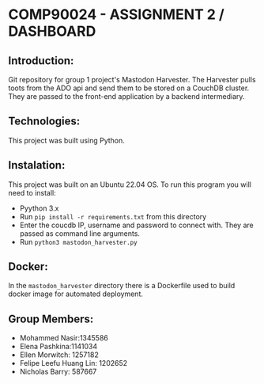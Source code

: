 # COMP90024 - ASSIGNMENT 2 / DASHBOARD

## Introduction:
Git repository for group 1 project's Mastodon Harvester. The Harvester pulls toots from the ADO api and send them to be stored on a CouchDB cluster. They are passed to the front-end application by a backend intermediary.

## Technologies:
This project was built using Python.


## Instalation: 
This project was built on an Ubuntu 22.04 OS. To run this program you will need to install:
+ Pyython 3.x
+ Run `pip install -r requirements.txt` from this directory
+ Enter the coucdb IP, username and password to connect with. They are passed as command line arguments.
+ Run `python3 mastodon_harvester.py`
## Docker:
In the `mastodon_harvester` directory there is a Dockerfile used to build docker image for automated deployment.

## Group Members:
+ Mohammed Nasir:1345586
+ Elena Pashkina:1141034
+ Ellen Morwitch: 1257182
+ Felipe Leefu Huang Lin: 1202652
+ Nicholas Barry: 587667